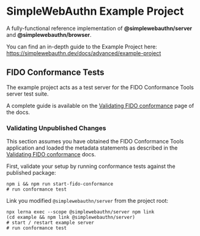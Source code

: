 # SimpleWebAuthn Example Project

A fully-functional reference implementation of **@simplewebauthn/server** and **@simplewebauthn/browser**.

You can find an in-depth guide to the Example Project here: https://simplewebauthn.dev/docs/advanced/example-project

## FIDO Conformance Tests

The example project acts as a test server for the FIDO Conformance Tools server
test suite.

A complete guide is available on the [Validating FIDO conformance] page of the
docs.

### Validating Unpublished Changes

This section assumes you have obtained the FIDO Conformance Tools application
and loaded the metadata statements as described in the
[Validating FIDO conformance] docs.

First, validate your setup by running conformance tests against the published
package:

```
npm i && npm run start-fido-conformance
# run conformance test
```

Link you modified `@simplewebauthn/server` from the project root:

```
npx lerna exec --scope @simplewebauthn/server npm link
(cd example && npm link @simplewebauthn/server)
# start / restart example server
# run conformance test
```

[validating fido conformance]: https://simplewebauthn.dev/docs/advanced/fido-conformance
